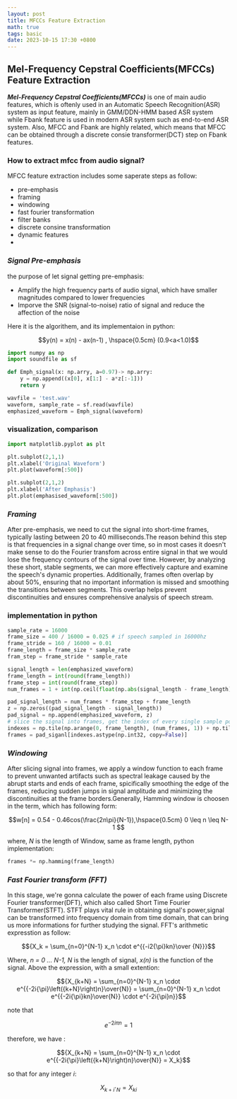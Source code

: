 ```yaml
---
layout: post
title: MFCCs Feature Extraction
math: true
tags: basic
date: 2023-10-15 17:30 +0800
---
```

## Mel-Frequency Cepstral Coefficients(MFCCs) Feature Extraction
***Mel-Frequency Cepstral Coefficients(MFCCs)*** is one of main audio features, which is oftenly used in an Automatic Speech Recognition(ASR) system as input feature, mainly in GMM/DDN-HMM based ASR system while Fbank feature is used in modern ASR system such as end-to-end ASR system. Also, MFCC and Fbank are highly related, which means that MFCC can be obtained through a discrete consie transformer(DCT) step on Fbank features.

### How to extract mfcc from audio signal?  
MFCC feature extraction includes some saperate steps as follow:
- pre-emphasis 
- framing 
- windowing
- fast fourier transformation
- filter banks
- discrete consine transformation
- dynamic features
- 
### ***Signal Pre-emphasis***
the purpose of let signal getting pre-emphasis:

- Amplify the high frequency parts of audio signal, which have smaller magnitudes compared to lower frequencies
- Imporve the SNR (signal-to-noise) ratio of signal and reduce the affection of the noise

Here it is the algorithem, and its implementaion in python:

$$y(n) = x(n) - ax(n-1) , \hspace{0.5cm} (0.9<a<1.0)$$

``` python
import numpy as np
import soundfile as sf

def Emph_signal(x: np.arry, a=0.97)-> np.arry:
    y = np.append((x[0], x[1:] - a*z[:-1]))
    return y

wavfile = 'test.wav'
waveform, sample_rate = sf.read(wavfile)
emphasized_waveform = Emph_signal(waveform)
```
### visualization, comparison
```python
import matplotlib.pyplot as plt

plt.subplot(2,1,1)
plt.xlabel('Original Waveform')
plt.plot(waveform[:500])

plt.subplot(2,1,2)
plt.xlabel('After Emphasis')
plt.plot(emphasised_waveform[:500])
```
### ***Framing*** 
 After pre-emphasis, we need to cut the signal into short-time frames, typically lasting between 20 to 40 milliseconds.The reason behind this step is that frequencies in a signal change over time, so in most cases it doesn't make sense to do the Fourier transfom across entire signal in that we would lose the frequency contours of the signal over time. However, by analyzing these short, stable segments, we can more effectively capture and examine the speech's dynamic properties. Additionally, frames often overlap by about 50%, ensuring that no important information is missed and smoothing the transitions between segments. This overlap helps prevent discontinuities and ensures comprehensive analysis of speech stream.

### implementation in python
```python
sample_rate = 16000
frame_size = 400 / 16000 = 0.025 # if speech sampled in 16000hz 
frame_stride = 160 / 16000 = 0.01 
frame_length = frame_size * sample_rate
fram_step = frame_stride * sample_rate

signal_length = len(emphasized_waveform)
frame_length = int(round(frame_length))
frame_step = int(round(frame_step))
num_frames = 1 + int(np.ceil(float(np.abs(signal_length - frame_length)) / frame_step ))

pad_signal_length = num_frames * frame_step + frame_length
z = np.zeros((pad_signal_length - signal_length))
pad_signal = np.append(emphasized_waveform, z)
# slice the signal into frames, get the index of every single sample point
indexes = np.tile(np.arange(0, frame_length), (num_frames, 1)) + np.tile(np.arange(0, num_frames*frame_step, frame_step), (frame_length, 1)).T
frames = pad_siganl[indexes.astype(np.int32, copy=False)]
```
### ***Windowing*** 
 After slicing signal into frames, we apply a window function to each frame to prevent unwanted artifacts such as spectral leakage caused by the abrupt starts and ends of each frame, spicifically smoothing the edge of the frames, reducing sudden jumps in signal amplitude and minimizing the discontinuities at the frame borders.Generally, Hamming window is choosen in the term, which has following form:

  $$w[n] = 0.54 - 0.46cos(\frac{2n\pi}{N-1}),\hspace{0.5cm} 0 \leq n \leq N-1 $$

where, *N* is the length of Window, same as frame length, python implementation:

```python
frames *= np.hamming(frame_length)
```
### ***Fast Fourier transform (FFT)***
In this stage, we're gonna calculate the power of each frame using Discrete Fourier transformer(DFT), which also called Short Time Fourier Transformer(STFT). STFT plays vital rule in obtaining signal's power,signal can be transformed into frequency domain from time domain, that can bring us more informations for further studying the signal. FFT's arithmetic expresstion as follow:

$${X_k = \sum_{n=0}^{N-1} x_n \cdot e^{{-i2{\pi}kn}\over {N}}}$$

Where, *n = 0 ... N-1, N* is the length of signal, *x(n)* is the function of the signal. Above the expression, with a small extention:

$${X_{k+N} = \sum_{n=0}^{N-1} x_n \cdot e^{{-2i{\pi}\left({k+N}\right)n}\over{N}} = \sum_{n=0}^{N-1} x_n \cdot e^{{-2i{\pi}kn}\over{N}} \cdot e^{-2i{\pi}n}}$$

note that 

$${ e^{-2i {\pi} n} = 1 }$$

therefore, we have :

$${X_{k+N} = \sum_{n=0}^{N-1} x_n \cdot e^{{-2i{\pi}\left({k+N}\right)n}\over{N}} = X_k}$$

so that for any integer *i*:

$$X_{k+i} \cdot _{N} = X{_k}_i $$

